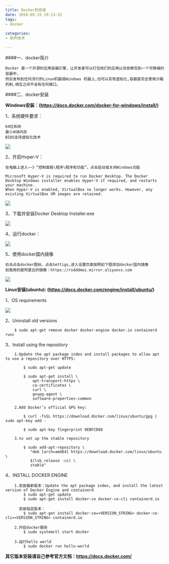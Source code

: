 ```yaml
---
title: Docker的安装
date: 2018-05-15 19:13:32
tags: 
- docker
 
categories:
- 软件技术

---
```

####一、docker简介

    Docker 是一个开源的应用容器引擎，让开发者可以打包他们的应用以及依赖包到一个可移植的容器中,
    然后发布到任何流行的Linux机器或Windows 机器上,也可以实现虚拟化,容器是完全使用沙箱机制,相互之间不会有任何接口。
   

####二、docker安装

**Windows安装：(https://docs.docker.com/docker-for-windows/install/)**

1、系统硬件要求：

    64位系统
    最小4GB内存
    BIOS支持虚拟化技术
![](http://q92hyc32h.bkt.clouddn.com/blog_picgo/20200426211735.png)

2、开启Hvper-V：
    
    在电脑上进入——》“控制面板\程序\程序和功能”，点击启动或关闭Windows功能
    
    Microsoft Hyper-V is required to run Docker Desktop. The Docker Desktop Windows installer enables Hyper-V if required, and restarts your machine.
    When Hyper-V is enabled, VirtualBox no longer works. However, any existing VirtualBox VM images are retained.
![](http://q92hyc32h.bkt.clouddn.com/blog_picgo/20200426212658.png)

3、下载并安装Docker Desktop Installer.exe

![](http://q92hyc32h.bkt.clouddn.com/blog_picgo/20200426212108.png) 

4、运行docker：

![](http://q92hyc32h.bkt.clouddn.com/blog_picgo/20200426212250.png)

5、使用docker国内镜像

    右击点击docker图标，点击Settigs,进入设置页面按照如下图添加docker国内镜像
    如我用的是阿里云的镜像：https://rsdddmei.mirror.aliyuncs.com
![](http://q92hyc32h.bkt.clouddn.com/blog_picgo/20200427231456.png)



**Linux安装(ubuntu): (https://docs.docker.com/engine/install/ubuntu/)**

1、OS requirements

![](http://q92hyc32h.bkt.clouddn.com/blog_picgo/20200426222602.png)

2、Uninstall old versions
``` 
    $ sudo apt-get remove docker docker-engine docker.io containerd runc
```

3、Install using the repository
```
    1.Update the apt package index and install packages to allow apt to use a repository over HTTPS:
    
        $ sudo apt-get update
        
        $ sudo apt-get install \
            apt-transport-https \
            ca-certificates \
            curl \
            gnupg-agent \
            software-properties-common
    
    2.Add Docker’s official GPG key:
    
        $ curl -fsSL https://download.docker.com/linux/ubuntu/gpg | sudo apt-key add -

        $ sudo apt-key fingerprint 0EBFCD88

    3.to set up the stable repository

        $ sudo add-apt-repository \
           "deb [arch=amd64] https://download.docker.com/linux/ubuntu \
           $(lsb_release -cs) \
           stable"

```

4、INSTALL DOCKER ENGINE
``` 
    1.安装最新版本：Update the apt package index, and install the latest version of Docker Engine and containerd
        $ sudo apt-get update
        $ sudo apt-get install docker-ce docker-ce-cli containerd.io

      安装指定版本：
        $ sudo apt-get install docker-ce=<VERSION_STRING> docker-ce-cli=<VERSION_STRING> containerd.io

    2.开启docker服务
        $ sudo systemctl start docker

    3.运行hello world
        $ sudo docker run hello-world
```


**其它版本安装请自己参考官方文档：https://docs.docker.com/**







        